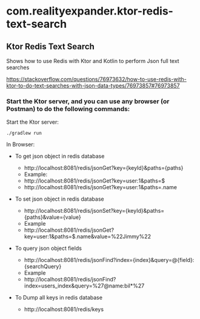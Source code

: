 # com.realityexpander.ktor-redis-text-search
## Ktor Redis Text Search

Shows how to use Redis with Ktor and Kotlin to perform Json full text searches

https://stackoverflow.com/questions/76973632/how-to-use-redis-with-ktor-to-do-text-searches-with-json-data-types/76973857#76973857


### Start the Ktor server, and you can use any browser (or Postman) to do the following commands:

Start the Ktor server:

`./gradlew run`

In Browser:

- To get json object in redis database
  - http://localhost:8081/redis/jsonGet?key={keyId}&paths={paths}
  - Example:
  - http://localhost:8081/redis/jsonGet?key=user:1&paths=$
  - http://localhost:8081/redis/jsonGet?key=user:1&paths=.name

- To set json object in redis database
  - http://localhost:8081/redis/jsonSet?key={keyId}&paths={paths}&value={value}
  - Example
  - http://localhost:8081/redis/jsonGet?key=user:1&paths=$.name&value=%22Jimmy%22

- To query json object fields
  - http://localhost:8081/redis/jsonFind?index={index}&query=@{field}:{searchQuery}
  - Example
  - http://localhost:8081/redis/jsonFind?index=users_index&query=%27@name:bil*%27

- To Dump all keys in redis database
  - http://localhost:8081/redis/keys


  